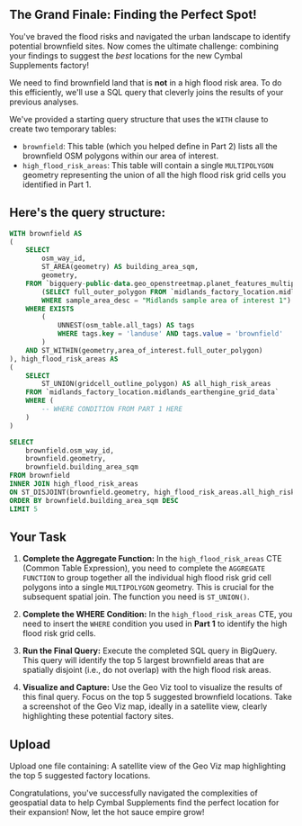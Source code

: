 ## The Grand Finale: Finding the Perfect Spot!

You've braved the flood risks and navigated the urban landscape to identify potential brownfield sites. Now comes the ultimate challenge: combining your findings to suggest the *best* locations for the new Cymbal Supplements factory!

We need to find brownfield land that is **not** in a high flood risk area. To do this efficiently, we'll use a SQL query that cleverly joins the results of your previous analyses.

We've provided a starting query structure that uses the `WITH` clause to create two temporary tables:

* `brownfield`: This table (which you helped define in Part 2) lists all the brownfield OSM polygons within our area of interest.
* `high_flood_risk_areas`: This table will contain a single `MULTIPOLYGON` geometry representing the union of all the high flood risk grid cells you identified in Part 1.

## Here's the query structure:

```sql
WITH brownfield AS
(
    SELECT
        osm_way_id,
        ST_AREA(geometry) AS building_area_sqm,
        geometry,
    FROM `bigquery-public-data.geo_openstreetmap.planet_features_multipolygons` AS osm_table,
        (SELECT full_outer_polygon FROM `midlands_factory_location.midlands_areas_of_interest`
        WHERE sample_area_desc = "Midlands sample area of interest 1") AS area_of_interest
    WHERE EXISTS
        (
            UNNEST(osm_table.all_tags) AS tags
            WHERE tags.key = 'landuse' AND tags.value = 'brownfield'
        )
    AND ST_WITHIN(geometry,area_of_interest.full_outer_polygon)
), high_flood_risk_areas AS
(
    SELECT
        ST_UNION(gridcell_outline_polygon) AS all_high_risk_areas
    FROM `midlands_factory_location.midlands_earthengine_grid_data`
    WHERE (
        -- WHERE CONDITION FROM PART 1 HERE
    )
)

SELECT
    brownfield.osm_way_id,
    brownfield.geometry,
    brownfield.building_area_sqm
FROM brownfield
INNER JOIN high_flood_risk_areas
ON ST_DISJOINT(brownfield.geometry, high_flood_risk_areas.all_high_risk_areas)
ORDER BY brownfield.building_area_sqm DESC
LIMIT 5
```


## Your Task

1.  **Complete the Aggregate Function:** In the `high_flood_risk_areas` CTE (Common Table Expression), you need to complete the `AGGREGATE FUNCTION` to group together all the individual high flood risk grid cell polygons into a single `MULTIPOLYGON` geometry. This is crucial for the subsequent spatial join. The function you need is `ST_UNION()`.

2.  **Complete the WHERE Condition:** In the `high_flood_risk_areas` CTE, you need to insert the `WHERE` condition you used in **Part 1** to identify the high flood risk grid cells.

3.  **Run the Final Query:** Execute the completed SQL query in BigQuery. This query will identify the top 5 largest brownfield areas that are spatially disjoint (i.e., do not overlap) with the high flood risk areas.
4.  **Visualize and Capture:** Use the Geo Viz tool to visualize the results of this final query. Focus on the top 5 suggested brownfield locations. Take a screenshot of the Geo Viz map, ideally in a satellite view, clearly highlighting these potential factory sites.

## Upload
Upload one file containing:
A satellite view of the Geo Viz map highlighting the top 5 suggested factory locations.


Congratulations, you've successfully navigated the complexities of geospatial data to help Cymbal Supplements find the perfect location for their expansion! Now, let the hot sauce empire grow!
